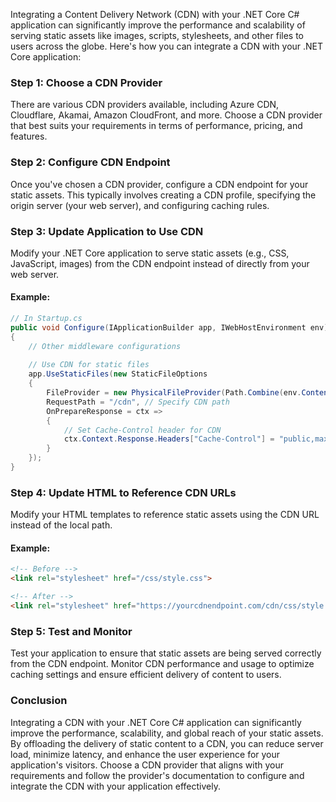 Integrating a Content Delivery Network (CDN) with your .NET Core C# application can significantly improve the performance and scalability of serving static assets like images, scripts, stylesheets, and other files to users across the globe. Here's how you can integrate a CDN with your .NET Core application:

### Step 1: Choose a CDN Provider

There are various CDN providers available, including Azure CDN, Cloudflare, Akamai, Amazon CloudFront, and more. Choose a CDN provider that best suits your requirements in terms of performance, pricing, and features.

### Step 2: Configure CDN Endpoint

Once you've chosen a CDN provider, configure a CDN endpoint for your static assets. This typically involves creating a CDN profile, specifying the origin server (your web server), and configuring caching rules.

### Step 3: Update Application to Use CDN

Modify your .NET Core application to serve static assets (e.g., CSS, JavaScript, images) from the CDN endpoint instead of directly from your web server.

#### Example:

```csharp
// In Startup.cs
public void Configure(IApplicationBuilder app, IWebHostEnvironment env)
{
    // Other middleware configurations
    
    // Use CDN for static files
    app.UseStaticFiles(new StaticFileOptions
    {
        FileProvider = new PhysicalFileProvider(Path.Combine(env.ContentRootPath, "wwwroot")),
        RequestPath = "/cdn", // Specify CDN path
        OnPrepareResponse = ctx =>
        {
            // Set Cache-Control header for CDN
            ctx.Context.Response.Headers["Cache-Control"] = "public,max-age=31536000";
        }
    });
}
```

### Step 4: Update HTML to Reference CDN URLs

Modify your HTML templates to reference static assets using the CDN URL instead of the local path.

#### Example:

```html
<!-- Before -->
<link rel="stylesheet" href="/css/style.css">

<!-- After -->
<link rel="stylesheet" href="https://yourcdnendpoint.com/cdn/css/style.css">
```

### Step 5: Test and Monitor

Test your application to ensure that static assets are being served correctly from the CDN endpoint. Monitor CDN performance and usage to optimize caching settings and ensure efficient delivery of content to users.

### Conclusion

Integrating a CDN with your .NET Core C# application can significantly improve the performance, scalability, and global reach of your static assets. By offloading the delivery of static content to a CDN, you can reduce server load, minimize latency, and enhance the user experience for your application's visitors. Choose a CDN provider that aligns with your requirements and follow the provider's documentation to configure and integrate the CDN with your application effectively.